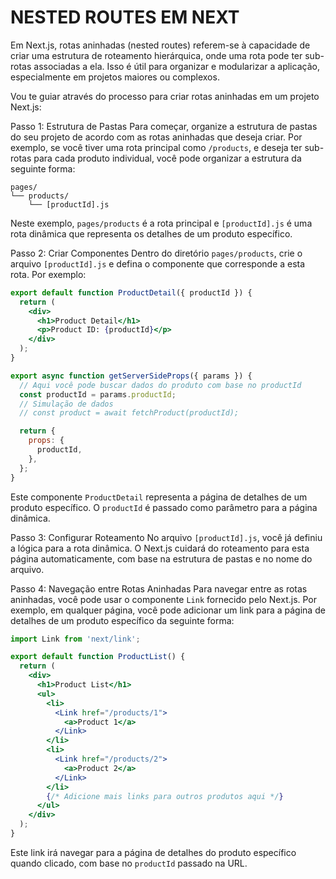 # NESTED ROUTES EM NEXT 
Em Next.js, rotas aninhadas (nested routes) referem-se à capacidade de criar uma estrutura de roteamento hierárquica, onde uma rota pode ter sub-rotas associadas a ela. Isso é útil para organizar e modularizar a aplicação, especialmente em projetos maiores ou complexos.

Vou te guiar através do processo para criar rotas aninhadas em um projeto Next.js:

Passo 1: Estrutura de Pastas
Para começar, organize a estrutura de pastas do seu projeto de acordo com as rotas aninhadas que deseja criar. Por exemplo, se você tiver uma rota principal como `/products`, e deseja ter sub-rotas para cada produto individual, você pode organizar a estrutura da seguinte forma:

```
pages/
└── products/
    └── [productId].js
```

Neste exemplo, `pages/products` é a rota principal e `[productId].js` é uma rota dinâmica que representa os detalhes de um produto específico.

Passo 2: Criar Componentes
Dentro do diretório `pages/products`, crie o arquivo `[productId].js` e defina o componente que corresponde a esta rota. Por exemplo:

```jsx
export default function ProductDetail({ productId }) {
  return (
    <div>
      <h1>Product Detail</h1>
      <p>Product ID: {productId}</p>
    </div>
  );
}

export async function getServerSideProps({ params }) {
  // Aqui você pode buscar dados do produto com base no productId
  const productId = params.productId;
  // Simulação de dados
  // const product = await fetchProduct(productId);

  return {
    props: {
      productId,
    },
  };
}
```

Este componente `ProductDetail` representa a página de detalhes de um produto específico. O `productId` é passado como parâmetro para a página dinâmica.

Passo 3: Configurar Roteamento
No arquivo `[productId].js`, você já definiu a lógica para a rota dinâmica. O Next.js cuidará do roteamento para esta página automaticamente, com base na estrutura de pastas e no nome do arquivo.

Passo 4: Navegação entre Rotas Aninhadas
Para navegar entre as rotas aninhadas, você pode usar o componente `Link` fornecido pelo Next.js. Por exemplo, em qualquer página, você pode adicionar um link para a página de detalhes de um produto específico da seguinte forma:

```jsx
import Link from 'next/link';

export default function ProductList() {
  return (
    <div>
      <h1>Product List</h1>
      <ul>
        <li>
          <Link href="/products/1">
            <a>Product 1</a>
          </Link>
        </li>
        <li>
          <Link href="/products/2">
            <a>Product 2</a>
          </Link>
        </li>
        {/* Adicione mais links para outros produtos aqui */}
      </ul>
    </div>
  );
}
```

Este link irá navegar para a página de detalhes do produto específico quando clicado, com base no `productId` passado na URL.

